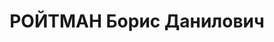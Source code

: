 ---
title: РОЙТМАН Борис Данилович
description: 'Род. в 1909, Винницкая обл., Могилев-Подольский р-н, дер. Яругай, еврей,
  член ВЛКСМ с 1924 по 1936 гг. Проживал: г. Казань. Инженер-конструктор, авиаз-д
  № 124

  Арестован 29.06.1937. Обв. по ст. 58-9, 58-11, 58-8, 58-6 ч.1. ("участник троцкистской
  шпионской организации, подрывная деятельность"). Приговор: ВК ВС СССР, 31.10.1937
  – ВМН с конфискацией имущества. Расстрелян 31.10.1937, в г.Новосибирск.

  Реабилитирован 27.06.1957'
---